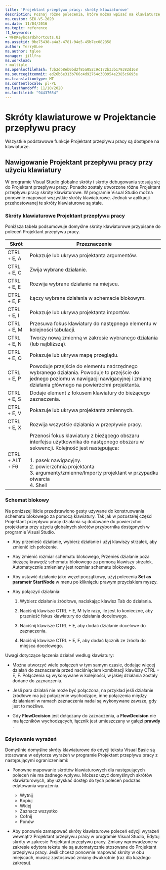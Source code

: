 ```yaml
---
title: 'Projektant przepływu pracy: skróty klawiaturowe'
description: Poznaj różne polecenia, które można wpisać na klawiaturze, aby nawigować do Projektant przepływu pracy w programie Visual Studio.
ms.custom: SEO-VS-2020
ms.date: 11/04/2016
ms.topic: reference
f1_keywords:
- WFDKeyboardShortcuts.UI
ms.assetid: 9be75438-a4a3-4781-94e5-45b7ec082358
author: TerryGLee
ms.author: tglee
manager: jillfra
ms.workload:
- multiple
ms.openlocfilehash: f3b2db8eb0bd2f85a052c9c172b33b179382d168
ms.sourcegitcommit: ed26b6e313b766c4d92764c303954e2385c6693e
ms.translationtype: MT
ms.contentlocale: pl-PL
ms.lasthandoff: 11/10/2020
ms.locfileid: "94437654"
---
```

# <a name="keyboard-shortcuts-in-the-workflow-designer"></a>Skróty klawiaturowe w Projektancie przepływu pracy

Wszystkie podstawowe funkcje Projektant przepływu pracy są dostępne na klawiaturze.

## <a name="navigating-the-workflow-designer-using-the-keyboard"></a>Nawigowanie Projektant przepływu pracy przy użyciu klawiatury

W programie Visual Studio globalne skróty i skróty debugowania stosują się do Projektant przepływu pracy. Ponadto zostały utworzone różne Projektant przepływu pracy skróty klawiaturowe. W programie Visual Studio można ponownie mapować wszystkie skróty klawiaturowe. Jednak w aplikacji przehostowanej te skróty klawiaturowe są stałe.

### <a name="workflow-designer-keyboard-shortcuts"></a>Skróty klawiaturowe Projektant przepływu pracy

Poniższa tabela podsumowuje domyślne skróty klawiaturowe przypisane do poleceń Projektant przepływu pracy.

|Skrót|Przeznaczenie|
|-|-------------|
|CTRL + E, A|Pokazuje lub ukrywa projektanta argumentów.|
|CTRL + E, C|Zwija wybrane działanie.|
|CTRL + E, E|Rozwija wybrane działanie na miejscu.|
|CTRL + E, F|Łączy wybrane działania w schemacie blokowym.|
|CTRL + E, I|Pokazuje lub ukrywa projektanta importów.|
|CTRL + E, M|Przesuwa fokus klawiatury do następnego elementu w kolejności tabulacji.|
|CTRL + E, N|Tworzy nową zmienną w zakresie wybranego działania (lub najbliższą).|
|CTRL + E, O|Pokazuje lub ukrywa mapę przeglądu.|
|CTRL + E, P|Powoduje przejście do elementu nadrzędnego wybranego działania. Powoduje to przejście do jednego poziomu w nawigacji nawigacyjnej i zmianę działania głównego na powierzchni projektanta.|
|CTRL + E, S|Dodaje element z fokusem klawiatury do bieżącego zaznaczenia.|
|CTRL + E, V|Pokazuje lub ukrywa projektanta zmiennych.|
|CTRL + E, X|Rozwija wszystkie działania w przepływie pracy.|
|CTRL + ALT + F6|Przenosi fokus klawiatury z bieżącego obszaru interfejsu użytkownika do następnego obszaru w sekwencji. Kolejność jest następująca:<br /><br /> 1. pasek nawigacyjny.<br />2. powierzchnia projektanta<br />3. argumenty/zmienne/Importy projektant w przypadku otwarcia<br />4. Shell|

### <a name="flowchart"></a>Schemat blokowy

Na poniższej liście przedstawiono gesty używane do konstruowania schematu blokowego za pomocą klawiatury. Tak jak w pozostałej części Projektant przepływu pracy działania są dodawane do powierzchni projektanta przy użyciu globalnych skrótów przybornika dostępnych w programie Visual Studio.

- Aby przenieść działanie, wybierz działanie i użyj klawiszy strzałek, aby zmienić ich położenie.

- Aby zmienić rozmiar schematu blokowego, Przenieś działanie poza bieżącą krawędź schematu blokowego za pomocą klawiszy strzałek. Automatycznie zmieniany jest rozmiar schematu blokowego.

- Aby ustawić działanie jako węzeł początkowy, użyj polecenia **Set as parametr StartNode** w menu po kliknięciu prawym przyciskiem myszy.

- Aby połączyć działania:

    1. Wybierz działanie źródłowe, naciskając klawisz Tab do działania.

    2. Naciśnij klawisze CTRL + E, M tyle razy, ile jest to konieczne, aby przenieść fokus klawiatury do działania docelowego.

    3. Naciśnij klawisze CTRL + E, aby dodać działanie docelowe do zaznaczenia.

    4. Naciśnij klawisze CTRL + E, F, aby dodać łącznik ze źródła do miejsca docelowego.

Uwagi dotyczące łączenia działań według klawiatury:

- Można utworzyć wiele połączeń w tym samym czasie, dodając więcej działań do zaznaczenia przed naciśnięciem kombinacji klawiszy CTRL + E, F. Połączenia są wykonywane w kolejności, w jakiej działania zostały dodane do zaznaczenia.

- Jeśli para działań nie może być połączona, na przykład jeśli działanie źródłowe ma już połączenie wychodzące, inne połączenia między działaniami w ramach zaznaczenia nadal są wykonywane zawsze, gdy jest to możliwe.

- Gdy **FlowDecision** jest dołączany do zaznaczenia, a **FlowDecision** nie ma łączników wychodzących, łącznik jest umieszczany w gałęzi **prawdy** .

### <a name="expression-editing"></a>Edytowanie wyrażeń

Domyślnie domyślne skróty klawiaturowe do edycji tekstu Visual Basic są stosowane w edytorze wyrażeń w programie Projektant przepływu pracy z następującymi ograniczeniami:

- Ponowne mapowanie skrótów klawiaturowych dla następujących poleceń nie ma żadnego wpływu. Możesz użyć domyślnych skrótów klawiaturowych, aby uzyskać dostęp do tych poleceń podczas edytowania wyrażenia.

  - Wytnij
  - Kopiuj
  - Wklej
  - Zaznacz wszystko
  - Cofnij
  - Ponów

- Aby ponownie zamapować skróty klawiaturowe poleceń edycji wyrażeń wewnątrz Projektant przepływu pracy w programie Visual Studio, Edytuj skróty w zakresie Projektant przepływu pracy. Zmiany wprowadzone w zakresie edytora tekstu nie są automatycznie stosowane do Projektant przepływu pracy. Jeśli chcesz ponownie mapować skróty w obu miejscach, musisz zastosować zmiany dwukrotnie (raz dla każdego zakresu).
